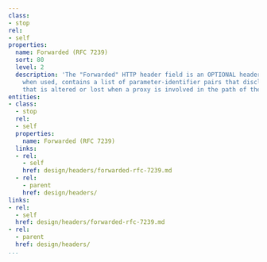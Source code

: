 ```yaml
---
class:
- stop
rel:
- self
properties:
  name: Forwarded (RFC 7239)
  sort: 80
  level: 2
  description: 'The "Forwarded" HTTP header field is an OPTIONAL header field that,
    when used, contains a list of parameter-identifier pairs that disclose information
    that is altered or lost when a proxy is involved in the path of the request. '
entities:
- class:
  - stop
  rel:
  - self
  properties:
    name: Forwarded (RFC 7239)
  links:
  - rel:
    - self
    href: design/headers/forwarded-rfc-7239.md
  - rel:
    - parent
    href: design/headers/
links:
- rel:
  - self
  href: design/headers/forwarded-rfc-7239.md
- rel:
  - parent
  href: design/headers/
...
```

